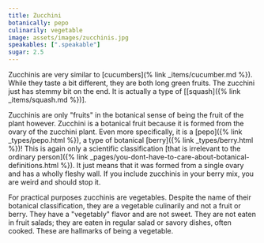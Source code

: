 ```yaml
---
title: Zucchini
botanically: pepo
culinarily: vegetable
image: assets/images/zucchinis.jpg
speakables: [".speakable"]
sugar: 2.5
---
```

Zucchinis are very similar to [cucumbers](% link _items/cucumber.md %}). While they taste a bit different, they are both long green fruits. The zucchini just has stemmy bit on the end. It is actually a type of [[squash]({% link _items/squash.md %})].

Zucchinis are only "fruits" in the botanical sense of being the fruit of the plant however. Zucchini is a botanical fruit because it is formed from the ovary of the zucchini plant. Even more specifically, it is a [pepo]({% link _types/pepo.html %}), a type of botanical [berry]({% link _types/berry.html %})! This is again only a scientific classification [that is irrelevant to the ordinary person]({% link _pages/you-dont-have-to-care-about-botanical-definitions.html %}). It just means that it was formed from a single ovary and has a wholly fleshy wall. If you include zucchinis in your berry mix, you are weird and should stop it.

<span class="speakable">For practical purposes zucchinis are vegetables.</span> Despite the name of their botanical classification, they are a vegetable culinarily and not a fruit or berry. They have a "vegetably" flavor and are not sweet. They are not eaten in fruit salads; they are eaten in regular salad or savory dishes, often cooked. These are hallmarks of being a vegetable.